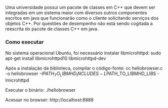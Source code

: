 Uma universidade possui um pacote de classes em C++ que devem ser integradas em um sistema maior com diversos outros componentes escritos em java que funcionarão como o cliente solicitando serviços dos objetos C++. Por questões de desempenho não está sendo cogitada a reescrita do pacote de classes C++ em java.

### Como executar
No sistema operacional Ubuntu, foi necessário instalar libmicrohttpd:
    sudo apt-get install libmicrohttpd10 libmicrohttpd-dev

Após a instalação da biblioteca, compilar o código-fonte:
    cc hellobrowser.c -o hellobrowser -I$PATH_TO_LIBMHD_INCLUDES -L$PATH_TO_LIBMHD_LIBS -lmicrohttpd

Executar o binário:
    ./hellobrowser

Acessar no browser:
    http://localhost:8888
